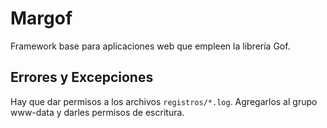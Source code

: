 # Margof
Framework base para aplicaciones web que empleen la librería Gof.

## Errores y Excepciones

Hay que dar permisos a los archivos `registros/*.log`. Agregarlos al grupo www-data y darles permisos de escritura.
